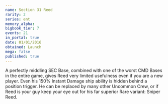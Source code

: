 ```yaml
---
name: Section 31 Reed
rarity: 2
series: ent
memory_alpha:
bigbook_tier: 7
events: 21
in_portal: true
date: 01/01/2016
obtained: Launch
mega: false
published: true
---
```


A perfectly middling SEC Base, combined with one of the worst CMD Bases in the entire game, gives Reed very limited usefulness even if you are a new player. Even his 150% Instant Damage ship ability is hidden behind a position trigger. He can be replaced by many other Uncommon Crew, or if Reed is your guy keep your eye out for his far superior Rare variant: Sniper Reed.
